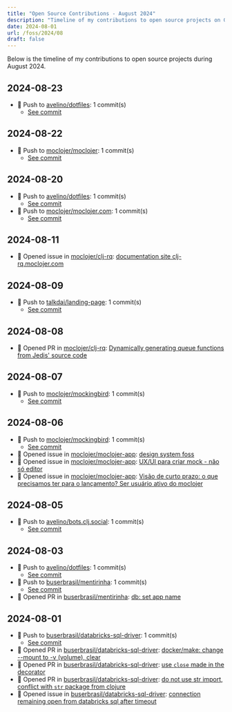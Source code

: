 ```yaml
---
title: "Open Source Contributions - August 2024"
description: "Timeline of my contributions to open source projects on GitHub during August 2024."
date: 2024-08-01
url: /foss/2024/08
draft: false
---
```


Below is the timeline of my contributions to open source projects during August 2024.

## 2024-08-23

- 🔨 Push to [avelino/dotfiles](https://github.com/avelino/dotfiles): 1 commit(s)
  - [See commit](https://github.com/avelino/dotfiles/commits/main/?author=avelino&since=2024-08-23&until=2024-08-23)

## 2024-08-22

- 🔨 Push to [moclojer/moclojer](https://github.com/moclojer/moclojer): 1 commit(s)
  - [See commit](https://github.com/moclojer/moclojer/commits/main/?author=avelino&since=2024-08-22&until=2024-08-22)

## 2024-08-20

- 🔨 Push to [avelino/dotfiles](https://github.com/avelino/dotfiles): 1 commit(s)
  - [See commit](https://github.com/avelino/dotfiles/commits/main/?author=avelino&since=2024-08-20&until=2024-08-20)
- 🔨 Push to [moclojer/moclojer.com](https://github.com/moclojer/moclojer.com): 1 commit(s)
  - [See commit](https://github.com/moclojer/moclojer.com/commits/main/?author=avelino&since=2024-08-20&until=2024-08-20)

## 2024-08-11

- 🐛 Opened issue in [moclojer/clj-rq](https://github.com/moclojer/clj-rq): [documentation site clj-rq.moclojer.com](https://github.com/moclojer/clj-rq/issues/19)

## 2024-08-09

- 🔨 Push to [talkdai/landing-page](https://github.com/talkdai/landing-page): 1 commit(s)
  - [See commit](https://github.com/talkdai/landing-page/commits/main/?author=avelino&since=2024-08-09&until=2024-08-09)

## 2024-08-08

- 🔀 Opened PR in [moclojer/clj-rq](https://github.com/moclojer/clj-rq): [Dynamically generating queue functions from Jedis' source code](https://github.com/moclojer/clj-rq/pull/18)

## 2024-08-07

- 🔨 Push to [moclojer/mockingbird](https://github.com/moclojer/mockingbird): 1 commit(s)
  - [See commit](https://github.com/moclojer/mockingbird/commits/main/?author=avelino&since=2024-08-07&until=2024-08-07)

## 2024-08-06

- 🔨 Push to [moclojer/mockingbird](https://github.com/moclojer/mockingbird): 1 commit(s)
  - [See commit](https://github.com/moclojer/mockingbird/commits/main/?author=avelino&since=2024-08-06&until=2024-08-06)
- 🐛 Opened issue in [moclojer/moclojer-app](https://github.com/moclojer/moclojer-app): [design system foss](https://github.com/moclojer/moclojer-app/issues/351)
- 🐛 Opened issue in [moclojer/moclojer-app](https://github.com/moclojer/moclojer-app): [UX/UI para criar mock - não só editor](https://github.com/moclojer/moclojer-app/issues/350)
- 🐛 Opened issue in [moclojer/moclojer-app](https://github.com/moclojer/moclojer-app): [Visão de curto prazo: o que precisamos ter para o lançamento? Ser usuário ativo do moclojer](https://github.com/moclojer/moclojer-app/issues/349)

## 2024-08-05

- 🔨 Push to [avelino/bots.clj.social](https://github.com/avelino/bots.clj.social): 1 commit(s)
  - [See commit](https://github.com/avelino/bots.clj.social/commits/main/?author=avelino&since=2024-08-05&until=2024-08-05)

## 2024-08-03

- 🔨 Push to [avelino/dotfiles](https://github.com/avelino/dotfiles): 1 commit(s)
  - [See commit](https://github.com/avelino/dotfiles/commits/main/?author=avelino&since=2024-08-03&until=2024-08-03)
- 🔨 Push to [buserbrasil/mentirinha](https://github.com/buserbrasil/mentirinha): 1 commit(s)
  - [See commit](https://github.com/buserbrasil/mentirinha/commits/main/?author=avelino&since=2024-08-03&until=2024-08-03)
- 🔀 Opened PR in [buserbrasil/mentirinha](https://github.com/buserbrasil/mentirinha): [db: set app name](https://github.com/buserbrasil/mentirinha/pull/5)

## 2024-08-01

- 🔨 Push to [buserbrasil/databricks-sql-driver](https://github.com/buserbrasil/databricks-sql-driver): 1 commit(s)
  - [See commit](https://github.com/buserbrasil/databricks-sql-driver/commits/main/?author=avelino&since=2024-08-01&until=2024-08-01)
- 🔀 Opened PR in [buserbrasil/databricks-sql-driver](https://github.com/buserbrasil/databricks-sql-driver): [docker/make: change --mount to -v (volume), clear](https://github.com/buserbrasil/databricks-sql-driver/pull/16)
- 🔀 Opened PR in [buserbrasil/databricks-sql-driver](https://github.com/buserbrasil/databricks-sql-driver): [use `close` made in the decorator](https://github.com/buserbrasil/databricks-sql-driver/pull/15)
- 🔀 Opened PR in [buserbrasil/databricks-sql-driver](https://github.com/buserbrasil/databricks-sql-driver): [do not use str import, conflict with `str` package from clojure ](https://github.com/buserbrasil/databricks-sql-driver/pull/14)
- 🐛 Opened issue in [buserbrasil/databricks-sql-driver](https://github.com/buserbrasil/databricks-sql-driver): [connection remaining open from databricks sql after timeout](https://github.com/buserbrasil/databricks-sql-driver/issues/13)

